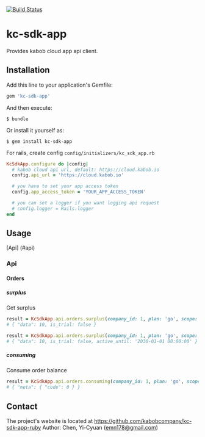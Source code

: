 [![Build Status](https://ci.kabob.io/api/badges/kabobcompany/kc-sdk-app-ruby/status.svg)](https://ci.kabob.io/kabobcompany/kc-sdk-app-ruby)
# kc-sdk-app
Provides kabob cloud app api client.

## Installation

Add this line to your application's Gemfile:

```ruby
gem 'kc-sdk-app'
```

And then execute:

    $ bundle

Or install it yourself as:

    $ gem install kc-sdk-app

For rails, create config `config/initializers/kc_sdk_app.rb`

```ruby
KcSdkApp.configure do |config|
  # kabob cloud api url, default: https://cloud.kabob.io
  config.api_url = 'https://cloud.kabob.io'

  # you have to set your app access token
  config.app_access_token = 'YOUR_APP_ACCESS_TOKEN'

  # you can set a logger if you want logging api request
  # config.logger = Rails.logger
end

```

## Usage

[Api] (#api)

### Api
#### Orders
##### surplus
Get surplus
```ruby
result = KcSdkApp.api.orders.surplus(company_id: 1, plan: 'go', scope: 'point')
# { "data": 10, is_trial: false }
```

```ruby
result = KcSdkApp.api.orders.surplus(company_id: 1, plan: 'go', scope: 'license')
# { "data": 10, is_trial: false, active_until: '2030-01-01 00:00:00' }
```

##### consuming
Consume order balance
```ruby
result = KcSdkApp.api.orders.consuming(company_id: 1, plan: 'go', scope: 'point', quantity: 1, taken_at: '2020-12-25 00:00:00 UTC', uid: 'uid')
# { "meta": { "code": 0 } }
```

## Contact
The project's website is located at https://github.com/kabobcompany/kc-sdk-app-ruby
Author: Chen, Yi-Cyuan (emn178@gmail.com)
